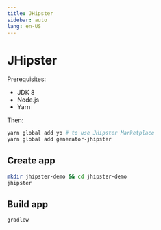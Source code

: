 ```yaml
---
title: JHipster
sidebar: auto
lang: en-US
---
```

# JHipster

Prerequisites:

* JDK 8
* Node.js
* Yarn

Then:

```bash
yarn global add yo # to use JHipster Marketplace
yarn global add generator-jhipster
```

## Create app

```bash
mkdir jhipster-demo && cd jhipster-demo
jhipster
```

## Build app

```bash
gradlew
```
